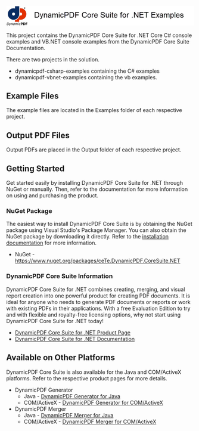 ![DynamicPDF Core Suite for .NET examples in C# and VB.NET](./logo-small.png)

This project contains the DynamicPDF Core Suite for .NET Core C# console examples and VB.NET console examples from the DynamicPDF Core Suite Documentation.

There are two projects in the solution.

* dynamicpdf-csharp-examples containing the C# examples
* dynamicpdf-vbnet-examples containing the vb examples.

## Example Files
The example files are located in the Examples folder of each respective project.

## Output PDF Files
Output PDFs are placed in the Output folder of each respective project.

## <a id="GettingStarted"></a>Getting Started

Get started easily by installing DynamicPDF Core Suite for .NET through NuGet or manually. Then, refer to the documentation for more information on using and purchasing the product.

### NuGet Package

The easiest way to install DynamicPDF Core Suite is by obtaining the NuGet package using Visual Studio's Package Manager. You can also obtain the NuGet package by downloading it directly. Refer to the [installation documentation](https://www.dynamicpdf.com/docs/dotnet/dynamic-pdf-referencing-assembly-and-deployment "Referencing the Assembly and Deployment") for more information.

* NuGet - https://www.nuget.org/packages/ceTe.DynamicPDF.CoreSuite.NET

### DynamicPDF Core Suite Information
DynamicPDF Core Suite for .NET combines creating, merging, and visual report creation into one powerful product for creating PDF documents. It is ideal for anyone who needs to generate PDF documents or reports or work with existing PDFs in their applications. With a free Evaluation Edition to try and with flexible and royalty-free licensing options, why not start using DynamicPDF Core Suite for .NET today!

* [DynamicPDF Core Suite for .NET Product Page](https://www.dynamicpdf.com/PDF-Suite-.NET.aspx "DynamicPDF Core Suite")
* [DynamicPDF Core Suite for .NET Documentation](https://www.dynamicpdf.com/docs/dotnet/dynamic-pdf-core-suite-welcome "Create PDFs in .NET Core")

## <a id="OtherPlatforms"></a>Available on Other Platforms
DynamicPDF Core Suite is also available for the  Java and COM/ActiveX platforms. Refer to the respective product pages for more details.

* DynamicPDF Generator
  * Java - [DynamicPDF Generator for Java](https://www.dynamicpdf.com/Generate-PDF-Java.aspx "Dynamic PDF Generator for Java")
  * COM/ActiveX - [DynamicPDF Generator for COM/ActiveX](https://www.dynamicpdf.com/Generate-PDF-COM.aspx "Dynamic PDF Generator for COM/ActiveX")
* DynamicPDF Merger
  * Java - [DynamicPDF Merger for Java](https://www.dynamicpdf.com/Merge-PDF-Java.aspx "Dynamic PDF Merger for Java")
  * COM/ActiveX - [DynamicPDF Merger for COM/ActiveX](https://www.dynamicpdf.com/Merge-PDF-COM.aspx "Dynamic PDF Merger for COM/ActiveX")